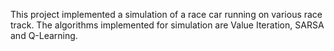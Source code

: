 This project implemented a simulation of a race car running on various race track. The algorithms implemented for simulation are Value Iteration, SARSA and Q-Learning.  
